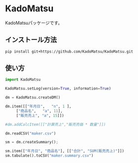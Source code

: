# KadoMatsu

KadoMatsuパッケージです。

## インストール方法
```bash
pip install git+https://github.com/KadoMatsu/KadoMatsu.git
```

## 使い方
```python
import KadoMatsu

KadoMatsu.setLog(version=True, information=True)

dm = KadoMatsu.createDM()

dm.item([["年月日",   "n", 1 ],
	 ["商品名",   "a", 11],
	 ["販売売上", "a", 15]])

#dm.addCalcItem([["計算売上","販売売価 * 数量"]])

dm.readCSV("maker.csv")

sm = dm.createSummary();

sm.item(["年月日", "商品名"], [["合計", "SUM(販売売上)"]])
sm.tabulate().toCSV("maker.summary.csv")
```
